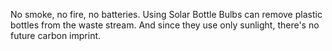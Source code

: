 No smoke, no fire, no batteries. Using Solar Bottle Bulbs can remove plastic bottles from the waste stream. And since they use only sunlight, there's no future carbon imprint.